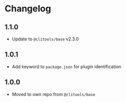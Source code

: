 # Changelog

## 1.1.0

* Update to `@clitools/base` v2.3.0

## 1.0.1

* Add keyword to `package.json` for plugin identification

## 1.0.0

* Moved to own repo from `@clitools/base`